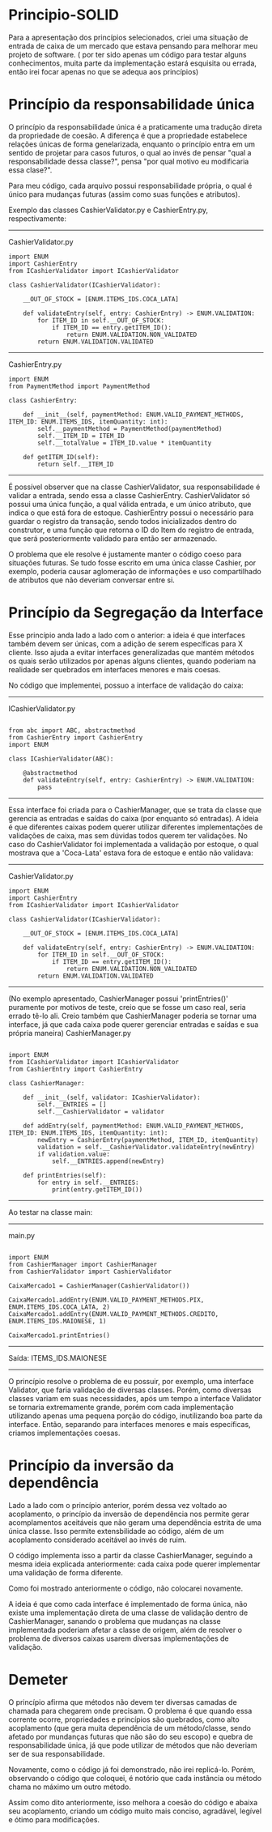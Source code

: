 # Principio-SOLID

Para a apresentação dos princípios selecionados, criei uma situação de entrada de caixa de um mercado que estava pensando para melhorar meu projeto de software. ( por ter sido apenas um código para testar alguns conhecimentos, muita parte da implementação estará esquisita ou errada, então irei focar apenas no que se adequa aos princípios)

# Princípio da responsabilidade única

O princípio da responsabilidade única é a praticamente uma tradução direta da propriedade de coesão. A diferença é que a propriedade estabelece relações únicas de forma genelarizada, enquanto o princípio entra em um sentido de projetar para casos futuros, o qual ao invés de pensar "qual a responsabilidade dessa classe?", pensa "por qual motivo eu modificaria essa clase?".

Para meu código, cada arquivo possui responsabilidade própria, o qual é único para mudanças futuras (assim como suas funções e atributos).

Exemplo das classes CashierValidator.py e CashierEntry.py, respectivamente:

----------------------------------------------------------------------
CashierValidator.py
```
import ENUM
import CashierEntry
from ICashierValidator import ICashierValidator

class CashierValidator(ICashierValidator):

    __OUT_OF_STOCK = [ENUM.ITEMS_IDS.COCA_LATA]
    
    def validateEntry(self, entry: CashierEntry) -> ENUM.VALIDATION:
        for ITEM_ID in self.__OUT_OF_STOCK:
            if ITEM_ID == entry.getITEM_ID():
                return ENUM.VALIDATION.NON_VALIDATED
        return ENUM.VALIDATION.VALIDATED

```

----------------------------------------------------------------------
CashierEntry.py
```
import ENUM
from PaymentMethod import PaymentMethod

class CashierEntry:

    def __init__(self, paymentMethod: ENUM.VALID_PAYMENT_METHODS, ITEM_ID: ENUM.ITEMS_IDS, itemQuantity: int):
        self.__paymentMethod = PaymentMethod(paymentMethod)
        self.__ITEM_ID = ITEM_ID
        self.__totalValue = ITEM_ID.value * itemQuantity

    def getITEM_ID(self):
        return self.__ITEM_ID
```

----------------------------------------------------------------------

É possível observer que na classe CashierValidator, sua responsabilidade é validar a entrada, sendo essa a classe CashierEntry. CashierValidator só possui uma única função, a qual válida entrada, e um único atributo, que indica o que está fora de estoque. CashierEntry possui o necessário para guardar o registro da transação, sendo todos inicializados dentro do construtor, e uma função que retorna o ID do Item do registro de entrada, que será posteriormente validado para então ser armazenado.

O problema que ele resolve é justamente manter o código coeso para situações futuras. Se tudo fosse escrito em uma única classe Cashier, por exemplo, poderia causar aglomeração de informações e uso compartilhado de atributos que não deveriam conversar entre si.

# Princípio da Segregação da Interface

Esse princípio anda lado a lado com o anterior: a ideia é que interfaces também devem ser únicas, com a adição de serem específicas para X cliente. Isso ajuda a evitar interfaces generalizadas que mantém métodos os quais serão utilizados por apenas alguns clientes, quando poderiam na realidade ser quebrados em interfaces menores e mais coesas.

No código que implementei, possuo a interface de validação do caixa:

----------------------------------------------------------------------
ICashierValidator.py
```

from abc import ABC, abstractmethod
from CashierEntry import CashierEntry
import ENUM

class ICashierValidator(ABC):

    @abstractmethod
    def validateEntry(self, entry: CashierEntry) -> ENUM.VALIDATION:
        pass

```

----------------------------------------------------------------------

Essa interface foi criada para o CashierManager, que se trata da classe que gerencia as entradas e saídas do caixa (por enquanto só entradas). A ideia é que diferentes caixas podem querer utilizar diferentes implementações de validações de caixa, mas sem dúvidas todos querem ter validações. No caso do CashierValidator foi implementada a validação por estoque, o qual mostrava que a 'Coca-Lata' estava fora de estoque e então não validava:

----------------------------------------------------------------------
CashierValidator.py
```
import ENUM
import CashierEntry
from ICashierValidator import ICashierValidator

class CashierValidator(ICashierValidator):

    __OUT_OF_STOCK = [ENUM.ITEMS_IDS.COCA_LATA]
    
    def validateEntry(self, entry: CashierEntry) -> ENUM.VALIDATION:
        for ITEM_ID in self.__OUT_OF_STOCK:
            if ITEM_ID == entry.getITEM_ID():
                return ENUM.VALIDATION.NON_VALIDATED
        return ENUM.VALIDATION.VALIDATED

```

----------------------------------------------------------------------
(No exemplo apresentado, CashierManager possui 'printEntries()' puramente por motivos de teste, creio que se fosse um caso real, seria errado tê-lo ali. Creio também que CashierManager poderia se tornar uma interface, já que cada caixa pode querer gerenciar entradas e saídas e sua própria maneira)
CashierManager.py
```

import ENUM
from ICashierValidator import ICashierValidator
from CashierEntry import CashierEntry

class CashierManager:

    def __init__(self, validator: ICashierValidator):
        self.__ENTRIES = []
        self.__CashierValidator = validator

    def addEntry(self, paymentMethod: ENUM.VALID_PAYMENT_METHODS, ITEM_ID: ENUM.ITEMS_IDS, itemQuantity: int):
        newEntry = CashierEntry(paymentMethod, ITEM_ID, itemQuantity)
        validation = self.__CashierValidator.validateEntry(newEntry)
        if validation.value:
            self.__ENTRIES.append(newEntry)

    def printEntries(self):
        for entry in self.__ENTRIES:
            print(entry.getITEM_ID())

```

----------------------------------------------------------------------

Ao testar na classe main:

----------------------------------------------------------------------
main.py
```

import ENUM
from CashierManager import CashierManager
from CashierValidator import CashierValidator

CaixaMercado1 = CashierManager(CashierValidator())

CaixaMercado1.addEntry(ENUM.VALID_PAYMENT_METHODS.PIX, ENUM.ITEMS_IDS.COCA_LATA, 2)
CaixaMercado1.addEntry(ENUM.VALID_PAYMENT_METHODS.CREDITO, ENUM.ITEMS_IDS.MAIONESE, 1)

CaixaMercado1.printEntries()

```

----------------------------------------------------------------------

Saída:
ITEMS_IDS.MAIONESE

----------------------------------------------------------------------

O princípio resolve o problema de eu possuir, por exemplo, uma interface Validator, que faria validação de diversas classes. Porém, como diversas classes variam em suas necessidades, após um tempo a interface Validator se tornaria extremamente grande, porém com cada implementação utilizando apenas uma pequena porção do código, inutilizando boa parte da interface. Então, separando para interfaces menores e mais específicas, criamos implementações coesas.

# Princípio da inversão da dependência

Lado a lado com o princípio anterior, porém dessa vez voltado ao acoplamento, o princípio da inversão de dependência nos permite gerar acomplamentos aceitáveis que não geram uma dependência estrita de uma única classe. Isso permite extensbilidade ao código, além de um acoplamento considerado aceitável ao invés de ruim.

O código implementa isso a partir da classe CashierManager, seguindo a mesma ideia explicada anteriormente: cada caixa pode querer implementar uma validação de forma diferente.

Como foi mostrado anteriormente o código, não colocarei novamente.

A ideia é que como cada interface é implementado de forma única, não existe uma implementação direta de uma classe de validação dentro de CashierManager, sanando o problema que mudanças na classe implementada poderiam afetar a classe de origem, além de resolver o problema de diversos caixas usarem diversas implementações de validação.

# Demeter 

O princípio afirma que métodos não devem ter diversas camadas de chamada para chegarem onde precisam. O problema é que quando essa corrente ocorre, propriedades e princípios são quebrados, como alto acoplamento (que gera muita dependência de um método/classe, sendo afetado por mundanças futuras que não são do seu escopo) e quebra de responsabilidade única, já que pode utilizar de métodos que não deveriam ser de sua responsabilidade.

Novamente, como o código já foi demonstrado, não irei replicá-lo. Porém, observando o código que coloquei, é notório que cada instância ou método chama no máximo um outro método.

Assim como dito anteriormente, isso melhora a coesão do código e abaixa seu acoplamento, criando um código muito mais conciso, agradável, legível e ótimo para modificações.
